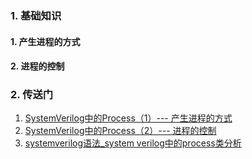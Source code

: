 ### 1. 基础知识
#### 1. 产生进程的方式
#### 2. 进程的控制
### 2. 传送门
1. [SystemVerilog中的Process（1）--- 产生进程的方式](https://zhuanlan.zhihu.com/p/304603657)
2. [SystemVerilog中的Process（2）--- 进程的控制](https://zhuanlan.zhihu.com/p/304608054)
2. [systemverilog语法_system verilog中的process类分析](https://zhuanlan.zhihu.com/p/304603657)
